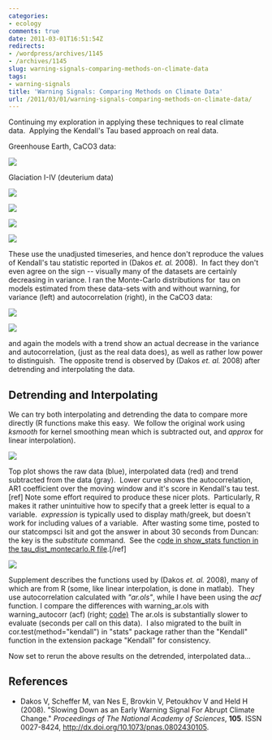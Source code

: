 ```yaml
---
categories:
- ecology
comments: true
date: 2011-03-01T16:51:54Z
redirects:
- /wordpress/archives/1145
- /archives/1145
slug: warning-signals-comparing-methods-on-climate-data
tags:
- warning-signals
title: 'Warning Signals: Comparing Methods on Climate Data'
url: /2011/03/01/warning-signals-comparing-methods-on-climate-data/
---
```


Continuing my exploration in applying these techniques to real climate data.  Applying the Kendall's Tau based approach on real data.



Greenhouse Earth, CaCO3 data:

![]( http://farm6.staticflickr.com/5295/5489514762_f8c9a6fa42_o.png )




Glaciation I-IV (deuterium data)

![]( http://farm6.staticflickr.com/5257/5489563736_33a34fa14e_o.png )


![]( http://farm6.staticflickr.com/5259/5488967119_ae49dc1dfa_o.png )


![]( http://farm6.staticflickr.com/5015/5489564102_61f857cb7d_o.png )


![]( http://farm6.staticflickr.com/5056/5489564230_eeeb03e8f2_o.png )




These use the unadjusted timeseries, and hence don't reproduce the values of Kendall's tau statistic reported in (Dakos _et. al._ 2008).  In fact they don't even agree on the sign -- visually many of the datasets are certainly decreasing in variance. I ran the Monte-Carlo distributions for  tau on models estimated from these data-sets with and without warning, for variance (left) and autocorrelation (right), in the CaCO3 data:

![]( http://farm6.staticflickr.com/5095/5487867329_6f2f9f9b60_o.png )


![]( http://farm6.staticflickr.com/5014/5488464534_d6733a5707_o.png )


and again the models with a trend show an actual decrease in the variance and autocorrelation, (just as the real data does), as well as rather low power to distinguish.  The opposite trend is observed by (Dakos _et. al._ 2008) after detrending and interpolating the data.


## Detrending and Interpolating


We can try both interpolating and detrending the data to compare more directly (R functions make this easy.  We follow the original work using _ksmooth_ for kernel smoothing mean which is subtracted out, and _approx_ for linear interpolation).

![]( http://farm6.staticflickr.com/5173/5490180354_b16fe6a469_o.png )


Top plot shows the raw data (blue), interpolated data (red) and trend subtracted from the data (gray).  Lower curve shows the autocorrelation, AR1 coefficient over the moving window and it's score in Kendall's tau test.[ref] Note some effort required to produce these nicer plots.  Particularly, R makes it rather unintuitive how to specify that a greek letter is equal to a variable.  _expression_ is typically used to display math/greek, but doesn't work for including values of a variable.  After wasting some time, posted to our statcompsci lsit and got the answer in about 30 seconds from Duncan: the key is the _substitute_ command.  See the c[ode in show_stats function in the tau_dist_montecarlo.R file](https://github.com/cboettig/structured-populations/blob/738265dad8c57abd9bda26234e66c9d510511c51/warningsignals/R/tau_dist_montecarlo.R).[/ref]

![]( http://farm6.staticflickr.com/5095/5489563269_c027c1deb3_o.png )


Supplement describes the functions used by (Dakos _et. al._ 2008), many of which are from R (some, like linear interpolation, is done in matlab).  They use autocorrelation calculated with _"ar.ols"_, while I have been using the _acf_ function. I compare the differences with warning_ar.ols with warning_autocorr (acf) (right; [code)](https://github.com/cboettig/structured-populations/blob/d7b49ec24bbcc9c02f36e7688c2f1d8bac80d3ff/warningsignals/demos/compare_ar1_examples.R) The ar.ols is substantially slower to evaluate (seconds per call on this data).  I also migrated to the built in cor.test(method="kendall") in "stats" package rather than the "Kendall" function in the extension package "Kendall" for consistency.

Now set to rerun the above results on the detrended, interpolated data...



## References


- Dakos V, Scheffer M, van Nes E, Brovkin V, Petoukhov V and Held H (2008).
"Slowing Down as an Early Warning Signal For Abrupt Climate Change."
*Proceedings of The National Academy of Sciences*, **105**.
ISSN 0027-8424, <a href="http://dx.doi.org/10.1073/pnas.0802430105">http://dx.doi.org/10.1073/pnas.0802430105</a>.
